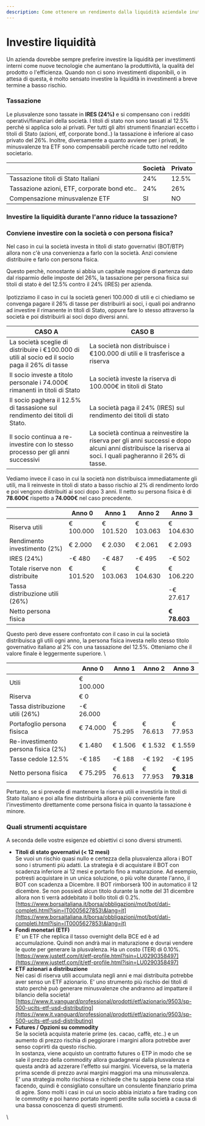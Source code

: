 ```yaml
---
description: Come ottenere un rendimento dalla liquidità aziendale inutilizzata
---
```


# Investire liquidità

Un azienda dovrebbe sempre preferire investire la liquidità per investimenti interni come nuove tecnologie che aumentano la produttività, la qualità del prodotto o l'efficienza. Quando non ci sono investimenti disponibili, o in attesa di questa, è molto sensato investire la liquidità in investimenti a breve termine a basso rischio.&#x20;

###

### Tassazione

Le plusvalenze sono tassate in **IRES (24%)** e si compensano con i redditi operativi/finanziari della società. I titoli di stato non sono tassati al 12.5% perchè si applica solo ai privati. Per tutti gli altri strumenti finanziari eccetto i titoli di Stato (azioni, etf, corporate bond..) la tassazione è inferiore al caso privato del 26%. Inoltre, diversamente a quanto avviene per i privati, le minusvalenze tra ETF sono compensabili perchè ricade tutto nel reddito societario.&#x20;

|                                              | Società | Privato |
| -------------------------------------------- | ------- | ------- |
| Tassazione titoli di Stato Italiani          | 24%     | 12.5%   |
| Tassazione azioni, ETF, corporate bond etc.. | 24%     | 26%     |
| Compensazione minusvalenze ETF               | SI      | NO      |

### Investire la liquidità durante l'anno riduce la tassazione?



### Conviene investire con la società o con persona fisica?

Nel caso in cui la società investa in titoli di stato governativi (BOT/BTP) allora non c'è una convenienza a farlo con la società. Anzi conviene distribuire e farlo con persona fisica.&#x20;

Questo perchè, nonostante si abbia un capitale maggiore di partenza dato dal risparmio delle imposte del 26%, la tassazione per persona fisica sui titoli di stato è del 12.5% contro il 24% (IRES) per azienda.\
\
Ipotizziamo il caso in cui la società generi 100.000 di utili e ci chiediamo se convenga pagare il 26% di tasse per distribuirli ai soci, i quali poi andranno ad investire il rimanente in titoli di Stato, oppure fare lo stesso attraverso la società e poi distribuirli ai soci dopo diversi anni.

| CASO A                                                                                          | CASO B                                                                                                                                                     |
| ----------------------------------------------------------------------------------------------- | ---------------------------------------------------------------------------------------------------------------------------------------------------------- |
| La società sceglie di distribuire i €100.000 di utili al socio ed il socio paga il 26% di tasse | La società non distribuisce i €100.000 di utili e li trasferisce a riserva                                                                                 |
| Il socio investe a titolo personale i 74.000€ rimanenti in titoli di Stato                      | La società investe la riserva di 100.000€ in titoli di Stato                                                                                               |
| Il socio paghera il 12.5% di tassasione sul rendimento dei titoli di Stato.                     | La società paga il 24% (IRES) sul rendimento dei titoli di stato                                                                                           |
| Il socio continua a re-investire con lo stesso processo per gli anni successivi                 | La società continua a reinvestire la riserva per gli anni successi e dopo alcuni anni distribuisce la riserva ai soci. I quali pagheranno il 26% di tasse. |



Vediamo invece il caso in cui la società non distribuisca immediatamente gli utili, ma li reinveste in titoli di stato a basso rischio al 2% di rendimento lordo  e poi vengono distribuiti ai soci dopo 3 anni. Il netto su persona fisica è di **78.600€** rispetto a **74.000€** nel caso precedente.

|                                 | Anno 0    | Anno 1    | Anno 2    | Anno 3       |
| ------------------------------- | --------- | --------- | --------- | ------------ |
| Riserva utili                   | € 100.000 | € 101.520 | € 103.063 | € 104.630    |
| Rendimento investimento (2%)    | € 2.000   | € 2.030   | € 2.061   | € 2.093      |
| IRES (24%)                      | -€ 480    | -€ 487    | -€ 495    | -€ 502       |
| Totale riserve non distribuite  | € 101.520 | € 103.063 | € 104.630 | € 106.220    |
| Tassa distribuzione utili (26%) |           |           |           | -€ 27.617    |
| Netto persona fisica            |           |           |           | **€ 78.603** |

Questo però deve essere confrontato con il caso in cui la società distribuisca gli utili ogni anno, la persona fisica investa nello stesso titolo governativo italiano al 2% con una tassazione del 12.5%. Otteniamo che il valore finale è leggermente superiore. \


|                                     | Anno 0    | Anno 1   | Anno 2   | Anno 3       |
| ----------------------------------- | --------- | -------- | -------- | ------------ |
| Utili                               | € 100.000 |          |          |              |
| Riserva                             | € 0       |          |          |              |
| Tassa distribuzione utili (26%)     | -€ 26.000 |          |          |              |
| Portafoglio persona fisisca         | € 74.000  | € 75.295 | € 76.613 | € 77.953     |
| Re-investimento persona fisica (2%) | € 1.480   | € 1.506  | € 1.532  | € 1.559      |
| Tasse cedole 12.5%                  | -€ 185    | -€ 188   | -€ 192   | -€ 195       |
| Netto persona fisica                | € 75.295  | € 76.613 | € 77.953 | **€ 79.318** |

Pertanto, se si prevede di mantenere la riserva utili e investirla in titoli di Stato italiano e poi alla fine distribuirla allora è più conveniente fare l'investimento direttamente come persona fisica in quanto la tassazione è minore. &#x20;



### Quali strumenti acquistare

A seconda delle vostre esigenze ed obiettivi ci sono diversi strumenti.

* **Titoli di stato governativi (< 12 mesi)** \
  Se vuoi un rischio quasi nullo e certezza della plusvalenza allora i BOT sono i strumenti più adatti. La strategia è di acquistare il BOT con scadenza inferiore ai 12 mesi e portarlo fino a maturazione.  Ad esempio, potresti acquistare in un unica soluzione, o più volte durante l'anno, il BOT con scadenza a Dicembre. Il BOT rimborserà 100 in automatico il 12 dicembre. Se non possiedi alcun titolo durante la notte del 31 dicembre allora non ti verrà addebitato il bollo titoli di 0.2%.\
  [https://www.borsaitaliana.it/borsa/obbligazioni/mot/bot/dati-completi.html?isin=IT0005627853\&lang=it](https://www.borsaitaliana.it/borsa/obbligazioni/mot/bot/dati-completi.html?isin=IT0005627853\&lang=it)
* **Fondi monetari (ETF)**\
  E' un ETF che replica il tasso overnight della BCE ed è ad accumulazione. Quindi non andrà mai in maturazione e dovrai vendere le quote per generare la plusvalenza. Ha un costo (TER) di 0.10%.\
  [https://www.justetf.com/it/etf-profile.html?isin=LU0290358497](https://www.justetf.com/it/etf-profile.html?isin=LU0290358497)
* **ETF azionari a distribuzione**\
  Nei casi di riserva utili accumulata negli anni e mai distribuita potrebbe aver senso un ETF azionario. E' uno strumento più rischio dei titoli di stato perchè può generare minusvalenze che andranno ad impattare il bilancio della società! \
  [https://www.it.vanguard/professional/prodotti/etf/azionario/9503/sp-500-ucits-etf-usd-distributing](https://www.it.vanguard/professional/prodotti/etf/azionario/9503/sp-500-ucits-etf-usd-distributing)
* **Futures / Opzioni su commodity**\
  Se la società acquista materie prime (es. cacao, caffè, etc..) e un aumento di prezzo rischia di peggiorare i margini allora potrebbe aver senso coprirti da questo rischio. \
  In sostanza, viene acquisto un contratto futures o ETP in modo che se sale il prezzo della commodity allora guadagnerai dalla plusvalenza e questa andrà ad azzerare l'effetto sui margini. Viceversa, se la materia prima scende di prezzo avrai margini maggiori ma una minusvalenza. \
  E' una strategia molto rischiosa e richiede che tu sappia bene cosa stai facendo, quindi è consigliato consultare un consulente finanziario prima di agire. Sono molti i casi in cui un socio abbia iniziato a fare trading con le commotity e poi hanno portato ingenti perdite sulla società a causa di una bassa conoscenza di questi strumenti.

\










